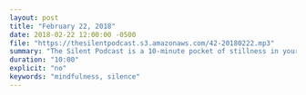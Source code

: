 ```yaml
---
layout: post
title: "February 22, 2018"
date: 2018-02-22 12:00:00 -0500
file: "https://thesilentpodcast.s3.amazonaws.com/42-20180222.mp3"
summary: "The Silent Podcast is a 10-minute pocket of stillness in your day. Listen to it at a set time every day, in the middle of a busy commute, or when you simply need a break from all of the hustle and bustle of distraction around you."
duration: "10:00"
explicit: "no"
keywords: "mindfulness, silence"
---
```


